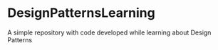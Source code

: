 # DesignPatternsLearning
A simple repository with code developed while learning about Design Patterns
